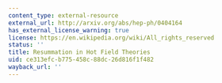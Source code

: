 ```yaml
---
content_type: external-resource
external_url: http://arxiv.org/abs/hep-ph/0404164
has_external_license_warning: true
license: https://en.wikipedia.org/wiki/All_rights_reserved
status: ''
title: Resummation in Hot Field Theories
uid: ce313efc-b775-458c-88dc-26d816f1f482
wayback_url: ''
---
```

